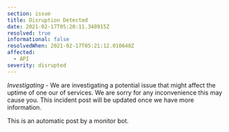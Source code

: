 ```yaml
---
section: issue
title: Disruption Detected
date: 2021-02-17T05:20:11.348915Z
resolved: true
informational: false
resolvedWhen: 2021-02-17T05:21:12.010648Z
affected:
  - API
severity: disrupted
---
```

*Investigating* - We are investigating a potential issue that might affect the uptime of one our of services. We are sorry for any inconvenience this may cause you. This incident post will be updated once we have more information.

This is an automatic post by a monitor bot.
        